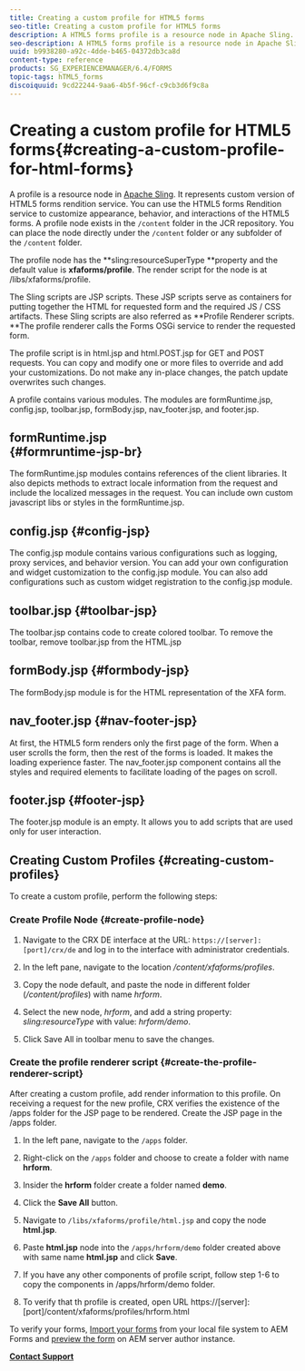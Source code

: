 ```yaml
---
title: Creating a custom profile for HTML5 forms
seo-title: Creating a custom profile for HTML5 forms
description: A HTML5 forms profile is a resource node in Apache Sling. It represents a customized version of HTML5 forms Render service.
seo-description: A HTML5 forms profile is a resource node in Apache Sling. It represents a customized version of HTML5 forms Render service.
uuid: b9938280-a92c-4dde-b465-04372db3ca8d
content-type: reference
products: SG_EXPERIENCEMANAGER/6.4/FORMS
topic-tags: hTML5_forms
discoiquuid: 9cd22244-9aa6-4b5f-96cf-c9cb3d6f9c8a
---
```


# Creating a custom profile for HTML5 forms{#creating-a-custom-profile-for-html-forms}

A profile is a resource node in [Apache Sling](https://sling.apache.org/). It represents custom version of HTML5 forms rendition service. You can use the HTML5 forms Rendition service to customize appearance, behavior, and interactions of the HTML5 forms. A profile node exists in the `/content` folder in the JCR repository. You can place the node directly under the `/content` folder or any subfolder of the `/content` folder.

The profile node has the **sling:resourceSuperType **property and the default value is **xfaforms/profile**. The render script for the node is at /libs/xfaforms/profile.

The Sling scripts are JSP scripts. These JSP scripts serve as containers for putting together the HTML for requested form and the required JS / CSS artifacts. These Sling scripts are also referred as **Profile Renderer scripts. **The profile renderer calls the Forms OSGi service to render the requested form.

The profile script is in html.jsp and html.POST.jsp for GET and POST requests. You can copy and modify one or more files to override and add your customizations. Do not make any in-place changes, the patch update overwrites such changes.

A profile contains various modules. The modules are formRuntime.jsp, config.jsp, toolbar.jsp, formBody.jsp, nav_footer.jsp, and footer.jsp.

## formRuntime.jsp <br> {#formruntime-jsp-br}

The formRuntime.jsp modules contains references of the client libraries. It also depicts methods to extract locale information from the request and include the localized messages in the request. You can include own custom javascript libs or styles in the formRuntime.jsp.

## config.jsp {#config-jsp}

The config.jsp module contains various configurations such as logging, proxy services, and behavior version. You can add your own configuration and widget customization to the config.jsp module. You can also add configurations such as custom widget registration to the config.jsp module.

## toolbar.jsp {#toolbar-jsp}

The toolbar.jsp contains code to create colored toolbar. To remove the toolbar, remove toolbar.jsp from the HTML.jsp

## formBody.jsp {#formbody-jsp}

The formBody.jsp module is for the HTML representation of the XFA form.

## nav_footer.jsp {#nav-footer-jsp}

At first, the HTML5 form renders only the first page of the form. When a user scrolls the form, then the rest of the forms is loaded. It makes the loading experience faster. The nav_footer.jsp component contains all the styles and required elements to facilitate loading of the pages on scroll.

## footer.jsp {#footer-jsp}

The footer.jsp module is an empty. It allows you to add scripts that are used only for user interaction.

## Creating Custom Profiles {#creating-custom-profiles}

To create a custom profile, perform the following steps:

### Create Profile Node {#create-profile-node}

1. Navigate to the CRX DE interface at the URL: `https://[server]:[port]/crx/de` and log in to the interface with administrator credentials.  

1. In the left pane, navigate to the location */content/xfaforms/profiles*.  

1. Copy the node default, and paste the node in different folder (*/content/profiles*) with name *hrform*.  

1. Select the new node, *hrform*, and add a string property: *sling:resourceType* with value: *hrform/demo*.  

1. Click Save All in toolbar menu to save the changes.

### Create the profile renderer script {#create-the-profile-renderer-script}

After creating a custom profile, add render information to this profile. On receiving a request for the new profile, CRX verifies the existence of the /apps folder for the JSP page to be rendered. Create the JSP page in the /apps folder.

1. In the left pane, navigate to the `/apps` folder.
1. Right-click on the `/apps` folder and choose to create a folder with name **hrform**.
1. Insider the **hrform** folder create a folder named **demo**.
1. Click the **Save All** button.
1. Navigate to `/libs/xfaforms/profile/html.jsp` and copy the node **html.jsp**.
1. Paste **html.jsp** node into the `/apps/hrform/demo` folder created above with same name **html.jsp** and click **Save**.
1. If you have any other components of profile script, follow step 1-6 to copy the components in /apps/hrform/demo folder.  

1. To verify that th profile is created, open URL https://[server]:[port]/content/xfaforms/profiles/hrform.html

To verify your forms, [Import your forms](/help/forms/using/get-xdp-pdf-documents-aem.md) from your local file system to AEM Forms and [preview the form](/help/forms/using/previewing-forms.md) on AEM server author instance.

[**Contact Support**](https://www.adobe.com/account/sign-in.supportportal.html)
